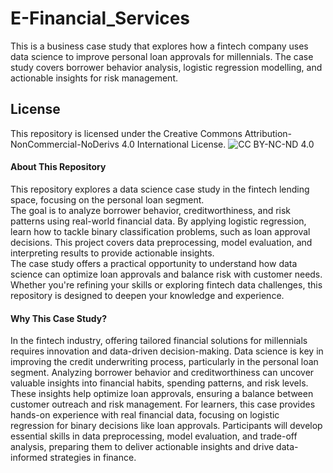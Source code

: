 # E-Financial_Services
This is a business case study that explores how a fintech company uses data science to improve personal loan approvals for millennials. The case study covers borrower behavior analysis, logistic regression modelling, and actionable insights for risk management.

## License
This repository is licensed under the Creative Commons Attribution-NonCommercial-NoDerivs 4.0 International License.
![CC BY-NC-ND 4.0](https://img.shields.io/badge/License-CC%20BY--NC--ND%204.0-lightgrey.svg)

#### About This Repository
This repository explores a data science case study in the fintech lending space, focusing on the personal loan segment. <br> The goal is to analyze borrower behavior, creditworthiness, and risk patterns using real-world financial data. By applying logistic regression, learn how to tackle binary classification problems, such as loan approval decisions. This project covers data preprocessing, model evaluation, and interpreting results to provide actionable insights. <br> The case study offers a practical opportunity to understand how data science can optimize loan approvals and balance risk with customer needs. Whether you're refining your skills or exploring fintech data challenges, this repository is designed to deepen your knowledge and experience.

#### Why This Case Study?
In the fintech industry, offering tailored financial solutions for millennials requires innovation and data-driven decision-making. Data science is key in improving the credit underwriting process, particularly in the personal loan segment. Analyzing borrower behavior and creditworthiness can uncover valuable insights into financial habits, spending patterns, and risk levels. These insights help optimize loan approvals, ensuring a balance between customer outreach and risk management. For learners, this case provides hands-on experience with real financial data, focusing on logistic regression for binary decisions like loan approvals. Participants will develop essential skills in data preprocessing, model evaluation, and trade-off analysis, preparing them to deliver actionable insights and drive data-informed strategies in finance.
